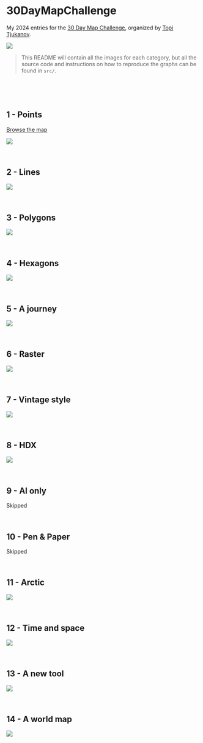 # 30DayMapChallenge

My 2024 entries for the [30 Day Map Challenge](https://30daymapchallenge.com/), organized by [Topi Tjukanov](https://tjukanov.org/aboutme).

![](img/challenge.png)

> This README will contain all the images for each category, but all the source code and instructions on how to reproduce the graphs can be found in `src/`.

<br><br><br>

## 1 - Points

[Browse the map](https://josephbarbierdarnal.github.io/30DayMapChallenge/earthquakes)

![](src/1-points/points.gif)

<br>

## 2 - Lines

![](src/2-lines/lines.png)

<br>

## 3 - Polygons

![](src/3-polygons/polygons.png)

<br>

## 4 - Hexagons

![](src/4-hexagons/hexagons.png)

<br>

## 5 - A journey

![](src/5-a_journey/a_journey.png)

<br>

## 6 - Raster

![](src/6-raster/raster.png)

<br>

## 7 - Vintage style

![](src/7-vintage_style/vintage_style.png)

<br>

## 8 - HDX

![](src/8-HDX/hdx.gif)

<br>

## 9 - AI only

Skipped

<br>

## 10 - Pen & Paper

Skipped

<br>

## 11 - Arctic

![](src/11-arctic/arctic.png)

<br>

## 12 - Time and space

![](src/12-time_and_space/time_and_space.gif)

<br>

## 13 - A new tool

![](src/13-a_new_tool/a_new_tool.gif)

<br>

## 14 - A world map

![](src/14-a_world_map/a_world_map.png)

<br>

<!-- ## 15 - My Data

![](src/15-my_data/my_data.png)

<br>

## 16 - Choropleth

![](src/16-choropleth/choropleth.png)

<br>
 -->
